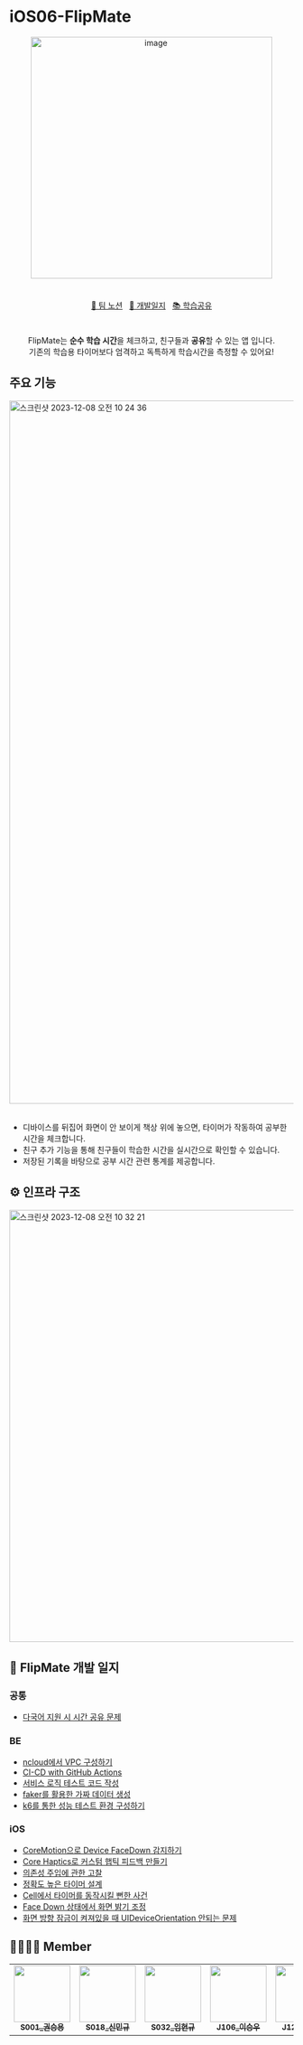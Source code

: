 # iOS06-FlipMate

<div align="center" style="display:flex; justify-content:center; align-items:center;">
    <img width="428" alt="image" src="https://github.com/boostcampwm2023/iOS06-FlipMate/assets/48830320/43709a3f-334c-4225-95f6-47cca7a6c7c1"/>     
</div>
<div align="center" style="text-align: center; padding:20px">
    <br/>
    <a href="https://yeim.notion.site/FlipMate-7d65cbbf9a694f8d83f83b85f0bac684?pvs=4">📖 팀 노션</a>
    &nbsp;
    <a href="https://yeim.notion.site/d8274f08a875465fa23af289d9675271?pvs=4">🤔 개발일지</a>
    &nbsp;
    <a href="https://yeim.notion.site/DevLog-1cfd2d38a59a4c0b9135542a83a77547?pvs=4">📚 학습공유</a>
</div>
<br/>
<div align="center" style="text-align:center;">
    FlipMate는 <strong>순수 학습 시간</strong>을 체크하고, 친구들과 <strong>공유</strong>할 수 있는 앱 입니다. <br/>
기존의 학습용 타이머보다 엄격하고 독특하게 학습시간을 측정할 수 있어요!    
</div>



## 주요 기능

<img width="1245" alt="스크린샷 2023-12-08 오전 10 24 36" src="https://github.com/boostcampwm2023/iOS06-FlipMate/assets/56269396/aadbed89-1ac1-4898-856f-d5a1d292b18a">

</br>
</br>

- 디바이스를 뒤집어 화면이 안 보이게 책상 위에 놓으면, 타이머가 작동하여 공부한 시간을 체크합니다.
- 친구 추가 기능을 통해 친구들이 학습한 시간을 실시간으로 확인할 수 있습니다.
- 저장된 기록을 바탕으로 공부 시간 관련 통계를 제공합니다.

## ⚙️ 인프라 구조
<img width="765" alt="스크린샷 2023-12-08 오전 10 32 21" src="https://github.com/boostcampwm2023/iOS06-FlipMate/assets/56269396/b1a440c5-4b60-4d8a-ae9c-364781eaddeb" />



## 📝 FlipMate 개발 일지

### 공통
- [다국어 지원 시 시간 공유 문제](https://yeim.notion.site/c57cbe0c77cf45da9b040ead521c80f9?pvs=4)

### BE
- [ncloud에서 VPC 구성하기](https://yeim.notion.site/ncloud-VPC-c55a9dcc39024ae6a0717d2d225b0412?pvs=4)
- [CI-CD with GitHub Actions](https://www.notion.so/yeim/CI-CD-with-GitHub-Actions-287040b34dc9474f93813a3a9076a310?pvs=4)
- [서비스 로직 테스트 코드 작성](https://www.notion.so/yeim/fdfb15bbd45644f3ae6b205987a2b204?pvs=4)
- [faker를 활용한 가짜 데이터 생성](https://www.notion.so/yeim/faker-js-faker-8b45cd9634a74ab387b58b2411832754?pvs=4)
- [k6를 통한 성능 테스트 환경 구성하기](https://yeim.notion.site/k6-4dc0f1254fc0424799412b0ef6d2210b?pvs=4)
### iOS
- [CoreMotion으로 Device FaceDown 감지하기](https://yeim.notion.site/CoreMotion-cb91b16de7e74c86bd7369eb549b8c8c?pvs=4)
- [Core Haptics로 커스텀 햅틱 피드백 만들기](https://yeim.notion.site/Core-Haptics-6f66eba841f84644bc010083bf1b700f?pvs=4)
- [의존성 주입에 관한 고찰](https://yeim.notion.site/09ed955f90fc43b7953327a1de37ffe4?pvs=4)
- [정확도 높은 타이머 설계](https://yeim.notion.site/Timer-26afd5eec87b431fb29347cf4f223351?pvs=4)
- [Cell에서 타이머를 동작시킬 뻔한 사건](https://yeim.notion.site/Cell-7db7874b64a74c97ac262aff536dae55?pvs=4)
- [Face Down 상태에서 화면 밝기 조정](https://yeim.notion.site/FaceDown-591d9e2dd93744078bc6616cf282cbb3?pvs=4)
- [화면 방향 잠금이 켜져있을 때 UIDeviceOrientation 안되는 문제](https://yeim.notion.site/c6a2cd1d4d9d42b38083643541f7f314?pvs=4)


## 👨‍👨‍👦‍👦 Member

<table>
  <tr>
    <td align="center"><a href="https://github.com/erickwon95"><img src="https://github.com/erickwon95.png" width="100px;" alt=""/><br /><sub><b>S001_권승용</b></sub></a><br /></td>
    <td align="center"><a href="https://github.com/nemanjabenkovic"><img src="https://github.com/nemanjabenkovic.png" width="100px;" alt=""/><br /><sub><b>S018_신민규</b></sub></a><br /></td>
    <td align="center"><a href="https://github.com/leemhyungyu"><img src="https://github.com/leemhyungyu.png" width="100px;" alt=""/><br /><sub><b>S032_임현규</b></sub></a><br /></td>
    <td align="center"><a href="https://github.com/victolee0"><img src="https://github.com/victolee0.png" width="100px;" alt=""/><br /><sub><b>J106_이승우</b></sub></a><br /></td>
    <td align="center"><a href="https://github.com/yeongbinim"><img src="https://github.com/yeongbinim.png" width="100px;" alt=""/><br /><sub><b>J129_임영빈</b></sub></a><br /></td>
  </tr>
</table>

<br/>
